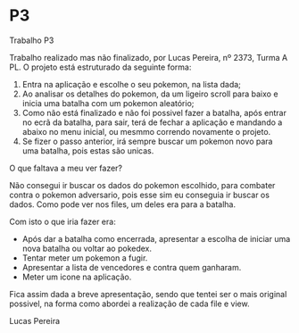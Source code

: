 # P3
Trabalho P3

Trabalho realizado mas não finalizado, por Lucas Pereira, nº 2373, Turma A PL.
O projeto está estruturado da seguinte forma:

1. Entra na aplicação e escolhe o seu pokemon, na lista dada;
2. Ao analisar os detalhes do pokemon, da um ligeiro scroll para baixo e inicia uma batalha com um pokemon aleatório;
3. Como não está finalizado e não foi possivel fazer a batalha, após entrar no ecrã da batalha, para sair, terá de fechar a aplicação e mandando a abaixo no menu inicial, ou mesmmo correndo novamente o projeto. 
4. Se fizer o passo anterior, irá sempre buscar um pokemon novo para uma batalha, pois estas são unicas.

O que faltava a meu ver fazer?

Não consegui ir buscar os dados do pokemon escolhido, para combater contra o pokemon adversario, pois esse sim eu conseguia ir buscar os dados.
Como pode ver nos files, um deles era para a batalha.

Com isto o que iria fazer era: 
  
  - Após dar a batalha como encerrada, apresentar a escolha de iniciar uma nova batalha ou voltar ao pokedex.
  - Tentar meter um pokemon a fugir.
  - Apresentar a lista de vencedores e contra quem ganharam.
  - Meter um icone na aplicação.
 
Fica assim dada a breve apresentação, sendo que tentei ser o mais original possivel, na forma como abordei a realização de cada file e view.

Lucas Pereira
